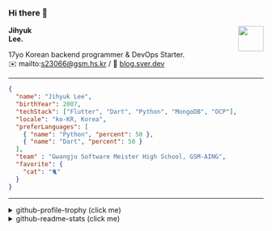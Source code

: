 ### Hi there 👋
<img src="https://github.githubassets.com/images/mona-loading-default.gif" width="50px" align="right">
</a>

**Jihyuk\
Lee.**

17yo Korean backend programmer & DevOps Starter.\
✉️ mailto:s23066@gsm.hs.kr
/ 
🔗 [blog.sver.dev](https://blog.sver.dev)

---

```json
{
  "name": "Jihyuk Lee",
  "birthYear": 2007,
  "techStack": ["Flutter", "Dart", "Python", "MongoDB", "OCP"],
  "locale": "ko-KR, Korea",
  "preferLanguages": [
    { "name": "Python", "percent": 50 },
    { "name": "Dart", "percent": 50 }
  ],
  "team" : "Gwangju Software Meister High School, GSM-AING",
  "favorite": {
    "cat": "🐈"
  }
}
```
---
<details>
  <summary>github-profile-trophy (click me)</summary>
  
![](https://github-profile-trophy.vercel.app/?username=withJihyuk&row=1&column=8&theme=nord)
  
</details>
<details>
  <summary>github-readme-stats (click me)</summary>
  
<!--START_SECTION:waka-->
![Code Time](http://img.shields.io/badge/Code%20Time-432%20hrs%2052%20mins-blue)

![Lines of code](https://img.shields.io/badge/%EC%A0%80%EB%8A%94%20%EC%97%AC%ED%83%9C%EA%B9%8C%EC%A7%80%20-382.9%20thousand%20%EC%A4%84%EC%9D%98%20%EC%BD%94%EB%93%9C%EB%A5%BC%20%EC%9E%91%EC%84%B1%ED%96%88%EC%96%B4%EC%9A%94.-blue)

**저는 저녁형 인간이에요. 🦉** 

```text
🌞 아침                     108 commits         ███░░░░░░░░░░░░░░░░░░░░░░   10.84 % 
🌆 낮　                     312 commits         ████████░░░░░░░░░░░░░░░░░   31.33 % 
🌃 저녁                     414 commits         ██████████░░░░░░░░░░░░░░░   41.57 % 
🌙 밤　                     162 commits         ████░░░░░░░░░░░░░░░░░░░░░   16.27 % 
```


📊 **저는 이번주를 이렇게 시간을 보냈어요.** 

```text
🕑︎ Timezone: Asia/Seoul

💬 프로그래밍 언어들: 
Dart                     12 hrs 49 mins      ███████████████░░░░░░░░░░   59.44 % 
Terraform                2 hrs 38 mins       ███░░░░░░░░░░░░░░░░░░░░░░   12.28 % 
TypeScript               2 hrs 8 mins        ██░░░░░░░░░░░░░░░░░░░░░░░   09.92 % 
JavaScript               59 mins             █░░░░░░░░░░░░░░░░░░░░░░░░   04.57 % 
Python                   52 mins             █░░░░░░░░░░░░░░░░░░░░░░░░   04.02 % 

🔥 에디터들: 
VS Code                  21 hrs 34 mins      █████████████████████████   100.00 % 

💻 운영 체제들: 
Mac                      21 hrs 34 mins      █████████████████████████   100.00 % 
```


 Last Updated on 19/08/2024 18:43:29 UTC
<!--END_SECTION:waka-->

</details>

</div>

